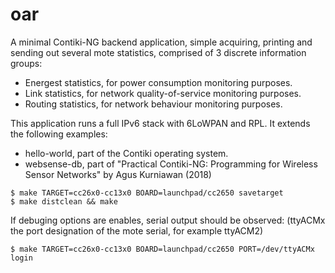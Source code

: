 oar
===
A minimal Contiki-NG backend application, simple acquiring, printing and sending out
several mote statistics, comprised of 3 discrete information groups:

* Energest statistics, for power consumption monitoring purposes.
* Link statistics, for network quality-of-service monitoring purposes.
* Routing statistics, for network behaviour monitoring purposes.

This application runs a full IPv6 stack with 6LoWPAN and RPL.
It extends the following examples:

* hello-world, part of the Contiki operating system.
* websense-db, part of "Practical Contiki-NG: Programming for Wireless Sensor Networks" by Agus Kurniawan (2018)

```
$ make TARGET=cc26x0-cc13x0 BOARD=launchpad/cc2650 savetarget
$ make distclean && make
```

If debuging options are enables, serial output should be observed:
(ttyACMx the port designation of the mote serial, for example ttyACM2)

```
$ make TARGET=cc26x0-cc13x0 BOARD=launchpad/cc2650 PORT=/dev/ttyACMx login
```
